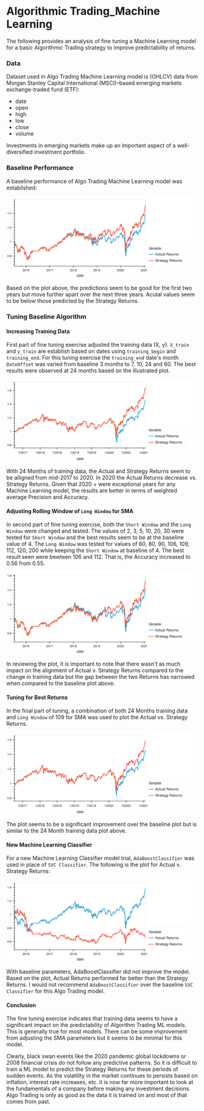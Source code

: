 # Algorithmic Trading_Machine Learning

The following provides an analysis of fine tuning a Machine Learning model for a basic Algorithmic Trading strategy to improve predictability of returns.

### Data

Dataset used in Algo Trading Machine Learning model is (OHLCV) data from Morgan Stanley Capital International (MSCI)–based emerging markets exchange-traded fund (ETF):
- date
- open
- high
- low
- close
- volume

Investments in emerging markets make up an important aspect of a well-diversified investment portfolio.

### Baseline Performance

A baseline performance of Algo Trading Machine Learning model was established:

![Baseline Actual v. Strategy Returns](https://github.com/KSohi-max/Algo_Trading/blob/main/Images/Baseline_ActualvStrategy_Ret.png)

Based on the plot above, the predictions seem to be good for the first two years but move further apart over the next three years. Acutal values seem to be below those predicted by the Strategy Returns.

### Tuning Baseline Algorithm

#### Increasing Training Data

First part of fine tuning exercise adjusted the training data (X, y).  `X_train` and `y_train` are establish based on dates using `training_begin` and `training_end`.  For this tuning exercise the `training_end` date's month `DateOffset` was varied from baseline 3 months to 7, 10, 24 and 60.  The best results were observed at 24 months based on the illustrated plot.

![24M_ActualvStrategy_Ret](https://github.com/KSohi-max/Algo_Trading/blob/main/Images/24M_ActualvStrategy_Ret.png)

With 24 Months of training data, the Actual and Strategy Returns seem to be alligned from mid-2017 to 2020.  In 2020 the Actual Returns decrease vs. Strategy Returns.  Given that 2020 + were exceptional years for any Machine Learning model, the results are better in terms of weighted average Precision and Accuracy.

#### Adjusting Rolling Window of `Long Window` for SMA

In second part of fine tuning exercise, both the `Short Window` and the `Long Window` were changed and tested.  The values of 2, 3, 5, 10, 20, 30 were tested for `Short Window` and the best results seem to be at the baseline value of 4.  The `Long Window` was tested for values of 60, 80, 90, 106, 109, 112, 120, 200 while keeping the `Short Window` at baseline of 4. The best result seen were bewteen 106 and 112.  That is, the Accuracy increased to 0.56 from 0.55. 

![LW109_ActualvStrategy_Ret](https://github.com/KSohi-max/Algo_Trading/blob/main/Images/LW109_ActualvStrategy_Ret.png)

In reviewing the plot, it is important to note that there wasn't as much impact on the alignment of Actual v. Strategy Returns compared to the change in training data but the gap between the two Returns has narrowed when compared to the baseline plot above.

#### Tuning for Best Returns

In the final part of tuning, a combination of both 24 Months training data and `Long Window` of 109 for SMA was used to plot the Actual vs. Strategy Returns.  

![LW10924M_ActualvStrategy_Ret](https://github.com/KSohi-max/Algo_Trading/blob/main/Images/LW10924M_ActualvStrategy_Ret.png)

The plot seems to be a significant improvement over the baseline plot but is similar to the 24 Month training data plot above.

#### New Machine Learning Classifier

For a new Machine Learning Classifier model trial, `AdaBoostClassifier` was used in place of `SVC Classifier`. The following is the plot for Actual v. Strategy Returns:

![AdaBoost_ActualvStrategy_Ret](https://github.com/KSohi-max/Algo_Trading/blob/main/Images/AdaBoost_ActualvStrategy_Ret.png)

With baseline parameters, AdaBoostClassifier did not improve the model.  Based on the plot, Actual Returns performed far better than the Strategy Returns.  I would not recommend `AdaBoostClassifier` over the baseline `SVC Classifier` for this Algo Trading model.

#### Conclusion

The fine tuning exercise indicates that training data seems to have a significant impact on the predictability of Algorithm Trading ML models. This is generally true for most models.  There can be some improvement from adjusting the SMA parameters but it seems to be minimal for this model.

Clearly, black swan events like the 2020 pandemic global lockdowns or 2008 financial crisis do not follow any predictive patterns. So it is difficult to train a ML model to predict the Strategy Returns for these periods of sudden events.  As the volatility in the market continues to persists based on inflation, interest rate increases, etc. it is now far more important to look at the fundamentals of a company before making any investment decisions. Algo Trading is only as good as the data it is trained on and most of that comes from past.
